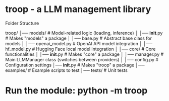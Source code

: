 # troop - a LLM management library

Folder Structure

troop/
│── models/            # Model-related logic (loading, inference)
│   │── __init__.py    # Makes "models" a package
│   │── base.py        # Abstract base class for models
│   │── openai_model.py # OpenAI API model integration
│   │── hf_model.py    # Hugging Face local model integration
│
│── core/              # Core functionalities
│   │── __init__.py    # Makes "core" a package
│   │── manager.py     # Main LLMManager class (switches between providers)
│
│── config.py          # Configuration settings
│── __init__.py        # Makes "troop" a package
│── examples/          # Example scripts to test
│── tests/             # Unit tests



# Run the module: python -m troop
